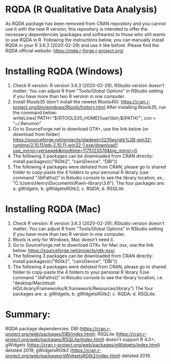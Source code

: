 # RQDA (R Qualitative Data Analysis)
As RQDA package has been removed from CRAN repository and you cannot use it with the new R version, this repository is intended to offer the necessary dependencies (packages and softwares) to those who still wants to use RQDA in R. Following the instructions below, you can manually install RQDA in your R 3.6.3 (2020-02-29) and use it like before.
Please find the RQDA official website: https://rqda.r-forge.r-project.org/

# Installing RQDA (Windows) 
1. Check R version: R version 3.6.3 (2020-02-29); RStudio version doesn't matter; You can adjust R from "Tools/Global Options" in RStudio setting if you have more than two R version in one computer. 
2. Install Rtools35 (don't install the newest Rtools40): https://cran.r-project.org/bin/windows/Rtools/history.html
	After installing Rtools35, run the command below: writeLines('PATH="${RTOOLS35_HOME}\\usr\\bin;${PATH}"', con = "~/.Renviron"
3. Go to SourceForge.net to download GTK+, use the link below (or download from folder) https://sourceforge.net/projects/gladewin32/files/gtk%2B-win32-runtime/2.10.11/gtk-2.10.11-win32-1.exe/download?use_mirror=versaweb&modtime=1175123376&big_mirror=0 
4. The following 3 packages can be downloaded from CRAN directly: install.packages(c("RGtk2", “cairoDevice", “DBI”))
5. The following 4 packages were delisted from CRAN, please go to shared folder to copy-paste the 4 folders to your personal R library (use command “.libPaths()” in Rstudio console to see the library location, ex., "C:\Users\Henry\Documents\R\win-library\3.6"). The four packages are: a. gWidgets; b. gWidgetsRGtk2; c. RQDA; d. RSQLite

# Installing RQDA (Mac)
1. Check R version: R version 3.6.3 (2020-02-29); RStudio version doesn't matter; You can adjust R from "Tools/Global Options" in RStudio setting if you have more than two R version in one computer. 
2. Rtools is only for Windows, Mac doesn’t need it. 
3. Go to SourceForge.net to download GTK+ for Mac osx, use the link below: https://sourceforge.net/projects/gtk-osx/ 
4. The following 3 packages can be downloaded from CRAN directly:  install.packages(c("RGtk2", “cairoDevice", “DBI”))
5. The following 4 packages were delisted from CRAN, please go to shared folder to copy-paste the 4 folders to your personal R library (Use command “.libPaths()” in Rstudio console to see the library location, i.e. “desktop/Macintosh HD/Library/Frameworks/R.framework/Resources/library”) The four packages are: a. gWidgets; b. gWidgetsRGtk2; c. RQDA; d. RSQLite.

# Summary: 
RQDA package dependencies: DBI (https://cran.r-project.org/web/packages/DBI/index.html); RSQLite (https://cran.r-project.org/web/packages/RSQLite/index.html) doesn’t support R 4.0+; gWidgets (https://cran.r-project.org/web/packages/gWidgets/index.html) delisted 2019; gWidgetsRGtk2 (https://cran.r-project.org/web/packages/gWidgetsRGtk2/index.html) delisted 2019. 
  
  
